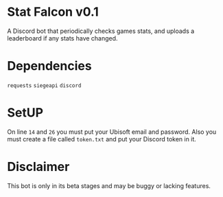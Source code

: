 # Stat Falcon v0.1
A Discord bot that periodically checks games stats, and uploads a leaderboard if any stats have changed.

# Dependencies 
`requests`
`siegeapi`
`discord`

# SetUP
On line `14` and `26` you must put your Ubisoft email and password. Also you must create a file called `token.txt` and put your Discord token in it.

# Disclaimer
This bot is only in its beta stages and may be buggy or lacking features.
